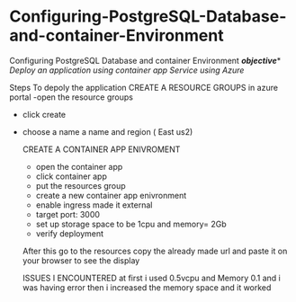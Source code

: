 # Configuring-PostgreSQL-Database-and-container-Environment
Configuring PostgreSQL Database and container Environment
***objective****
*Deploy an application using container app Service using Azure*

Steps To depoly the application
CREATE A RESOURCE GROUPS
in azure portal
-open the resource groups
- click create
- choose a name a name and region ( East us2)

  CREATE A CONTAINER APP ENIVROMENT
  - open the container app
  - click container app
  - put the resources group
  - create a new container app enivronment
  - enable ingress made it external
  - target port: 3000
  - set up storage space to be 1cpu and memory= 2Gb
  - verify deployment

  After this go to the resources copy the already made url and paste it on your browser to see the display

  ISSUES I ENCOUNTERED
  at first i used 0.5vcpu and Memory 0.1 and i was having error then i increased the memory space and it worked
  
